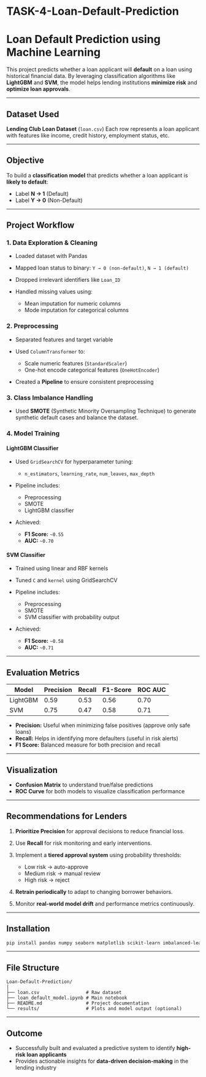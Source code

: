# TASK-4-Loan-Default-Prediction

# Loan Default Prediction using Machine Learning

This project predicts whether a loan applicant will **default** on a loan using historical financial data. By leveraging classification algorithms like **LightGBM** and **SVM**, the model helps lending institutions **minimize risk** and **optimize loan approvals**.

---

##  Dataset Used

**Lending Club Loan Dataset** (`loan.csv`)
Each row represents a loan applicant with features like income, credit history, employment status, etc.

---

## Objective

To build a **classification model** that predicts whether a loan applicant is **likely to default**:

* Label **N → 1** (Default)
* Label **Y → 0** (Non-Default)

---

##  Project Workflow

### 1. Data Exploration & Cleaning

* Loaded dataset with Pandas
* Mapped loan status to binary: `Y → 0 (non-default)`, `N → 1 (default)`
* Dropped irrelevant identifiers like `Loan_ID`
* Handled missing values using:

  * Mean imputation for numeric columns
  * Mode imputation for categorical columns

### 2. Preprocessing

* Separated features and target variable
* Used `ColumnTransformer` to:

  * Scale numeric features (`StandardScaler`)
  * One-hot encode categorical features (`OneHotEncoder`)
* Created a **Pipeline** to ensure consistent preprocessing

### 3. Class Imbalance Handling

* Used **SMOTE** (Synthetic Minority Oversampling Technique) to generate synthetic default cases and balance the dataset.

### 4.  Model Training

#### LightGBM Classifier

* Used `GridSearchCV` for hyperparameter tuning:

  * `n_estimators`, `learning_rate`, `num_leaves`, `max_depth`
* Pipeline includes:

  * Preprocessing
  * SMOTE
  * LightGBM classifier
* Achieved:

  * **F1 Score:** `~0.55`
  * **AUC:** `~0.70`

#### SVM Classifier

* Trained using linear and RBF kernels
* Tuned `C` and `kernel` using GridSearchCV
* Pipeline includes:

  * Preprocessing
  * SMOTE
  * SVM classifier with probability output
* Achieved:

  * **F1 Score:** `~0.58`
  * **AUC:** `~0.71`

---

## Evaluation Metrics

| Model    | Precision | Recall | F1-Score | ROC AUC |
| -------- | --------- | ------ | -------- | ------- |
| LightGBM | 0.59      | 0.53   | 0.56     | 0.70    |
| SVM      | 0.75      | 0.47   | 0.58     | 0.71    |

* **Precision:** Useful when minimizing false positives (approve only safe loans)
* **Recall:** Helps in identifying more defaulters (useful in risk alerts)
* **F1 Score:** Balanced measure for both precision and recall

---

## Visualization

* **Confusion Matrix** to understand true/false predictions
* **ROC Curve** for both models to visualize classification performance

---

##  Recommendations for Lenders

1. **Prioritize Precision** for approval decisions to reduce financial loss.
2. Use **Recall** for risk monitoring and early interventions.
3. Implement a **tiered approval system** using probability thresholds:

   * Low risk → auto-approve
   * Medium risk → manual review
   * High risk → reject
4. **Retrain periodically** to adapt to changing borrower behaviors.
5. Monitor **real-world model drift** and performance metrics continuously.

---

## Installation

```bash
pip install pandas numpy seaborn matplotlib scikit-learn imbalanced-learn lightgbm
```

---

## File Structure

```
Loan-Default-Prediction/
│
├── loan.csv                 # Raw dataset
├── loan_default_model.ipynb # Main notebook
├── README.md                # Project documentation
└── results/                 # Plots and model output (optional)
```

---

## Outcome

* Successfully built and evaluated a predictive system to identify **high-risk loan applicants**
* Provides actionable insights for **data-driven decision-making** in the lending industry

